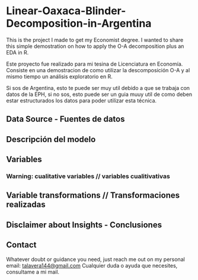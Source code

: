# Linear-Oaxaca-Blinder-Decomposition-in-Argentina
This is the project I made to get my Economist degree. I wanted to share this simple demostration on how to apply the O-A decomposition plus an EDA in R. 

Este proyecto fue realizado para mi tesina de Licenciatura en Economía. Consiste en una demostracion de como utilizar la descomposición O-A y al mismo tiempo un análisis exploratorio en R.

Si sos de Argentina, esto te puede ser muy util debido a que se trabaja con datos de la EPH, si no sos, esto puede ser un guia muuy util de como deben estar estructurados los datos para poder utilizar esta técnica.

## Data Source - Fuentes de datos

## Descripción del modelo

## Variables 

### Warning: cualitative variables // variables cualitivativas

## Variable transformations // Transformaciones realizadas

## Disclaimer about Insights - Conclusiones


## Contact

Whatever doubt or guidance you need, just reach me out on my personal email: talavera144@gmail.com
Cualquier duda o ayuda que necesites, consultame a mi mail.

